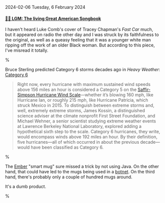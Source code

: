2024-02-06 Tuesday,  6 February 2024

#### [🔗🎵 LGM: The living Great American Songbook](https://www.lawyersgunsmoneyblog.com/2024/02/the-living-great-american-songbook)

I haven't heard Luke Comb's cover of Tracey Chapman's *Fast Car* much, but it appeared on radio the other day and I was struck by its faithfulness to the original, as well as a queasy feeling that it was a younger white man ripping off the work of an older Black woman. But according to this piece, I've misread it totally. 

%

Bruce Sterling predicted Category 6 storms decades ago in *Heavy Weather*: [Category 6][lgm-cat6]

> Right now, every hurricane with maximum sustained wind speeds above 156 miles an hour is considered a Category 5 on the [Saffir-Simpson Hurricane Wind Scale][saffir-simpson]—whether it’s blowing 160 mph, like Hurricane Ian, or roughly 215 mph, like Hurricane Patricia, which struck Mexico in 2015. To distinguish between extreme storms and, well, extremely extreme storms, James Kossin, a distinguished science adviser at the climate nonprofit First Street Foundation, and Michael Wehner, a senior scientist studying extreme weather events at Lawrence Berkeley National Laboratory, explored adding a hypothetical sixth step to the scale. Category 6 hurricanes, they write, would encompass winds above 192 miles an hour. By their definition, five hurricanes—all of which occurred in about the previous decade—would have been classified as Category 6.

[lgm-cat6]: https://www.lawyersgunsmoneyblog.com/2024/02/category-6

[saffir-simpson]: https://www.nhc.noaa.gov/aboutsshws.php

%

The [Ember][ember-store] "smart mug" sure missed a trick by not using Java. On the other hand, that could have led to the mugs being used in a [botnet][toothbotnet]. On the third hand, there's probably only a couple of hundred mugs around. 

It's a dumb product.

[ember-store]: https://eu.ember.com/en-se

[toothbotnet]: https://www.tomshardware.com/networking/three-million-malware-infected-smart-toothbrushes-used-in-swiss-ddos-attacks-botnet-causes-millions-of-euros-in-damages

%
